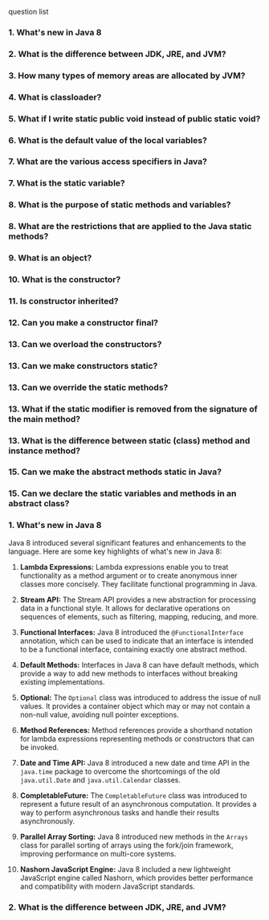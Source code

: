 question list
### 1. What's new in Java 8
### 2. What is the difference between JDK, JRE, and JVM?
### 3. How many types of memory areas are allocated by JVM?
### 4. What is classloader?
### 5. What if I write static public void instead of public static void?
### 6. What is the default value of the local variables?
### 7. What are the various access specifiers in Java?
### 7. What is the static variable?
### 8. What is the purpose of static methods and variables?
### 8. What are the restrictions that are applied to the Java static methods?
### 9. What is an object?
### 10. What is the constructor?
### 11. Is constructor inherited?
### 12. Can you make a constructor final?
### 13. Can we overload the constructors?
### 13. Can we make constructors static?
### 13. Can we override the static methods?
### 13. What if the static modifier is removed from the signature of the main method?
### 13. What is the difference between static (class) method and instance method?
### 15. Can we make the abstract methods static in Java?
### 15. Can we declare the static variables and methods in an abstract class?



### 1. What's new in Java 8
Java 8 introduced several significant features and enhancements to the language. Here are some key highlights of what's new in Java 8:

1. **Lambda Expressions:** Lambda expressions enable you to treat functionality as a method argument or to create anonymous inner classes more concisely. They facilitate functional programming in Java.

2. **Stream API:** The Stream API provides a new abstraction for processing data in a functional style. It allows for declarative operations on sequences of elements, such as filtering, mapping, reducing, and more.

3. **Functional Interfaces:** Java 8 introduced the `@FunctionalInterface` annotation, which can be used to indicate that an interface is intended to be a functional interface, containing exactly one abstract method.

4. **Default Methods:** Interfaces in Java 8 can have default methods, which provide a way to add new methods to interfaces without breaking existing implementations.

5. **Optional:** The `Optional` class was introduced to address the issue of null values. It provides a container object which may or may not contain a non-null value, avoiding null pointer exceptions.

6. **Method References:** Method references provide a shorthand notation for lambda expressions representing methods or constructors that can be invoked.

7. **Date and Time API:** Java 8 introduced a new date and time API in the `java.time` package to overcome the shortcomings of the old `java.util.Date` and `java.util.Calendar` classes.

8. **CompletableFuture:** The `CompletableFuture` class was introduced to represent a future result of an asynchronous computation. It provides a way to perform asynchronous tasks and handle their results asynchronously.

9. **Parallel Array Sorting:** Java 8 introduced new methods in the `Arrays` class for parallel sorting of arrays using the fork/join framework, improving performance on multi-core systems.

10. **Nashorn JavaScript Engine:** Java 8 included a new lightweight JavaScript engine called Nashorn, which provides better performance and compatibility with modern JavaScript standards.

### 2. What is the difference between JDK, JRE, and JVM?